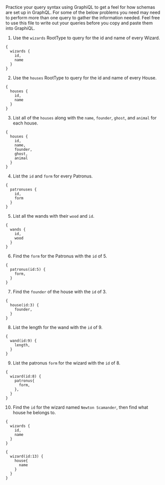 Practice your query syntax using GraphiQL to get a feel for how schemas are set up in GraphQL. For some of the below problems you need may need to perform more than one query to gather the information needed. Feel free to use this file to write out your queries before you copy and paste them into GraphiQL.

1. Use the `wizards` RootType to query for the id and name of every Wizard.
```
{
  wizards {
    id,
    name
  }
}
```

2. Use the `houses` RootType to query for the id and name of every House.

```
{
  houses {
    id,
    name
  }
}
```

3. List all of the `houses` along with the `name`, `founder`, `ghost`, and `animal` for each house.
```
{
  houses {
    id,
    name,
    founder,
    ghost,
    animal
  }
}
```

4. List the `id` and `form` for every Patronus.
```
{
  patronuses {
    id,
    form
  }
}
```


5. List all the wands with their `wood` and `id`.

```
{
  wands {
    id,
    wood
  }
}
```

6. Find the `form` for the Patronus with the `id` of 5.
```
{
  patronus(id:5) {
    form,   
  }
}
```

7. Find the `founder` of the house with the `id` of 3.
```
{
  house(id:3) {
    founder,    
  }
}
```

8. List the length for the wand with the `id` of 9.
```
{
  wand(id:9) {
    length,    
  }
}
```

9. List the patronus `form` for the wizard with the `id` of 8.
```
{
  wizard(id:8) {
    patronus{
      form,
    },    
  }
}
```

10. Find the `id` for the wizard named `Newton Scamander`, then find what house he belongs to.
```
{
  wizards {
  	id,
    name
  }
}

{
  wizard(id:13) {
  	house{
      name
    }
  }
}
```
